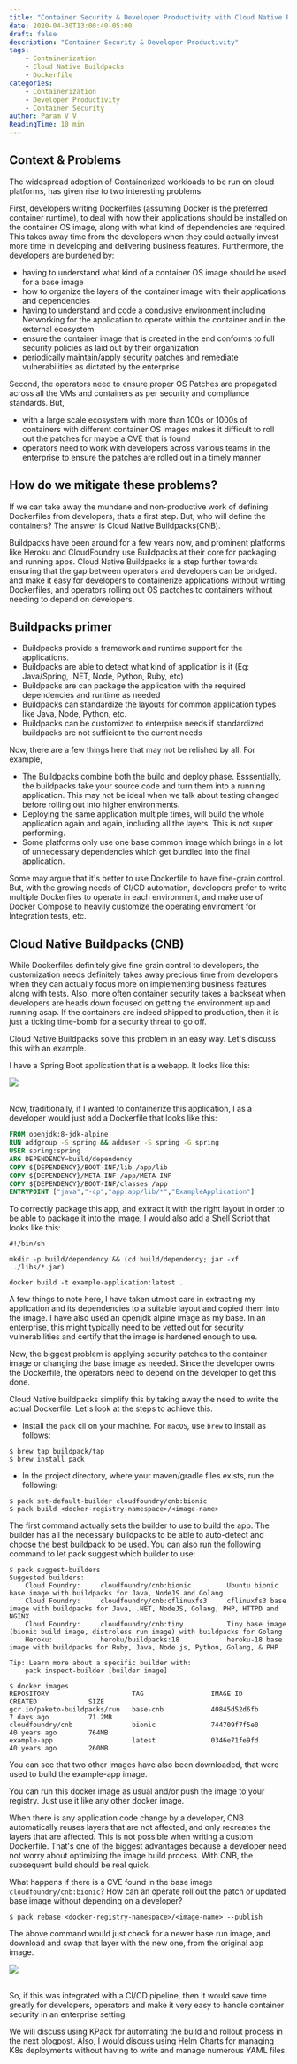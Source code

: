 ```yaml
---
title: "Container Security & Developer Productivity with Cloud Native Buildpacks"
date: 2020-04-30T13:00:40-05:00
draft: false
description: "Container Security & Developer Productivity"
tags: 
    - Containerization
    - Cloud Native Buildpacks
    - Dockerfile
categories:
    - Containerization
    - Developer Productivity
    - Container Security
author: Param V V
ReadingTime: 10 min
---
```


## Context & Problems

The widespread adoption of Containerized workloads to be run on cloud platforms, has given rise to two interesting problems:

First, developers writing Dockerfiles (assuming Docker is the preferred container runtime), to deal with how their applications should be installed on the container OS image, along with what kind of dependencies are required. This takes away time from the developers when they could actually invest more time in developing and delivering business features. 
Furthermore, the developers are burdened by:
* having to understand what kind of a container OS image should be used for a base image
* how to organize the layers of the container image with their applications and dependencies
* having to understand and code a condusive environment including Networking for the application to operate within the container and in the external ecosystem
* ensure the container image that is created in the end conforms to full security policies as laid out by their organization
* periodically maintain/apply security patches and remediate vulnerabilities as dictated by the enterprise

Second, the operators need to ensure proper OS Patches are propagated across all the VMs and containers as per security and compliance standards. But,
* with a large scale ecosystem with more than 100s or 1000s of containers with different container OS images makes it difficult to roll out the patches for maybe a CVE that is found
* operators need to work with developers across various teams in the enterprise to ensure the patches are rolled out in a timely manner

## How do we mitigate these problems?

If we can take away the mundane and non-productive work of defining Dockerfiles from developers, thats a first step. But, who will define the containers? The answer is Cloud Native Buildpacks(CNB).

Buildpacks have been around for a few years now, and prominent platforms like Heroku and CloudFoundry use Buildpacks at their core for packaging and running apps. Cloud Native Buildpacks is a step further towards ensuring that the gap between 
operators and developers can be bridged. and make it easy for developers to containerize applications without writing Dockerfiles, and operators rolling out OS pactches to containers without needing to depend on developers.

## Buildpacks primer

* Buildpacks provide a framework and runtime support for the applications.
* Buildpacks are able to detect what kind of application is it (Eg: Java/Spring, .NET, Node, Python, Ruby, etc)
* Buildpacks are can package the application with the required dependencies and runtime as needed
* Buildpacks can standardize the layouts for common application types like Java, Node, Python, etc. 
* Buildpacks can be customized to enterprise needs if standardized buildpacks are not sufficient to the current needs

Now, there are a few things here that may not be relished by all. For example,
* The Buildpacks combine both the build and deploy phase. Esssentially, the buildpacks take your source code and turn them into a running application. This may not be ideal when we talk about testing changed before rolling out into higher environments.
* Deploying the same application multiple times, will build the whole application again and again, including all the layers. This is not super performing.
* Some platforms only use one base common image which brings in a lot of unnecessary dependencies which get bundled into the final application.

Some may argue that it's better to use Dockerfile to have fine-grain control. But, with the growing needs of CI/CD automation, developers prefer to write multiple Dockerfiles to operate in each environment, and make use of Docker Compose to heavily customize the 
operating enviroment for Integration tests, etc.

## Cloud Native Buildpacks (CNB)

While Dockerfiles definitely give fine grain control to developers, the customization needs definitely takes away precious time from developers when they can actually focus more on implementing business features along with tests. Also, 
more often container security takes a backseat when developers are heads down focused on getting the environment up and running asap. If the containers are indeed shipped to production, then it is just a ticking time-bomb for a security threat to go off.

Cloud Native Buildpacks solve this problem in an easy way. Let's discuss this with an example.

I have a Spring Boot application that is a webapp. It looks like this:

<div style="alignment: center"><img src="/images/cnb/webapp.png" /></div></br>

Now, traditionally, if I wanted to containerize this application, I as a developer would just add a Dockerfile that looks like this:

```Dockerfile
FROM openjdk:8-jdk-alpine
RUN addgroup -S spring && adduser -S spring -G spring
USER spring:spring
ARG DEPENDENCY=build/dependency
COPY ${DEPENDENCY}/BOOT-INF/lib /app/lib
COPY ${DEPENDENCY}/META-INF /app/META-INF
COPY ${DEPENDENCY}/BOOT-INF/classes /app
ENTRYPOINT ["java","-cp","app:app/lib/*","ExampleApplication"]
```

To correctly package this app, and extract it with the right layout in order to be able to package it into the image, I would also add a Shell Script that looks like this:
```shell script
#!/bin/sh

mkdir -p build/dependency && (cd build/dependency; jar -xf ../libs/*.jar)

docker build -t example-application:latest .
```

A few things to note here, I have taken utmost care in extracting my application and its dependencies to a suitable layout and copied them into the image.
I have also used an openjdk alpine image as my base. In an enterprise, this might typically need to be vetted out for security vulnerabilities and certify that
the image is hardened enough to use. 

Now, the biggest problem is applying security patches to the container image or changing the base image as needed. Since the developer owns the Dockerfile, the operators need to 
depend on the developer to get this done.

Cloud Native buildpacks simplify this by taking away the need to write the actual Dockerfile. Let's look at the steps to achieve this.

* Install the `pack` cli on your machine. For `macOS`, use `brew` to install as follows:
```shell script
$ brew tap buildpack/tap
$ brew install pack
```
* In the project directory, where your maven/gradle files exists, run the following:
```shell script
$ pack set-default-builder cloudfoundry/cnb:bionic
$ pack build <docker-registry-namespace>/<image-name>
```
The first command actually sets the builder to use to build the app. The builder has all the necessary buildpacks to be able to auto-detect and choose the best 
buildpack to be used. You can also run the following command to let pack suggest which builder to use:
```shell script
$ pack suggest-builders
Suggested builders:
	Cloud Foundry:     cloudfoundry/cnb:bionic         Ubuntu bionic base image with buildpacks for Java, NodeJS and Golang
	Cloud Foundry:     cloudfoundry/cnb:cflinuxfs3     cflinuxfs3 base image with buildpacks for Java, .NET, NodeJS, Golang, PHP, HTTPD and NGINX
	Cloud Foundry:     cloudfoundry/cnb:tiny           Tiny base image (bionic build image, distroless run image) with buildpacks for Golang
	Heroku:            heroku/buildpacks:18            heroku-18 base image with buildpacks for Ruby, Java, Node.js, Python, Golang, & PHP

Tip: Learn more about a specific builder with:
	pack inspect-builder [builder image]

$ docker images
REPOSITORY                     TAG                 IMAGE ID            CREATED             SIZE
gcr.io/paketo-buildpacks/run   base-cnb            40845d52d6fb        7 days ago          71.2MB
cloudfoundry/cnb               bionic              744709f7f5e0        40 years ago        764MB
example-app                    latest              0346e71fe9fd        40 years ago        260MB
```

You can see that two other images have also been downloaded, that were used to build the example-app image.

You can run this docker image as usual and/or push the image to your registry. Just use it like any other docker image. 

When there is any application code change by a developer, CNB automatically reuses layers that are not affected, and only recreates the layers that are affected.
This is not possible when writing a custom Dockerfile. That's one of the biggest advantages because a developer need not worry about optimizing the image build process.
With CNB, the subsequent build should be real quick.

What happens if there is a CVE found in the base image `cloudfoundry/cnb:bionic`? How can an operate roll out the patch or updated base image without depending on a developer?

```shell script
$ pack rebase <docker-registry-namespace>/<image-name> --publish
```

The above command would just check for a newer base run image, and download and swap that layer with the new one, from the original app image.

<div style="alignment: center"><img src="/images/cnb/rebase.png" /></div></br>

So, if this was integrated with a CI/CD pipeline, then it would save time greatly for developers, operators and make it very easy to handle container security in an enterprise setting.

We will discuss using KPack for automating the build and rollout process in the next blogpost. Also, I would discuss using Helm Charts for managing K8s deployments without having to write and manage numerous YAML files. 
